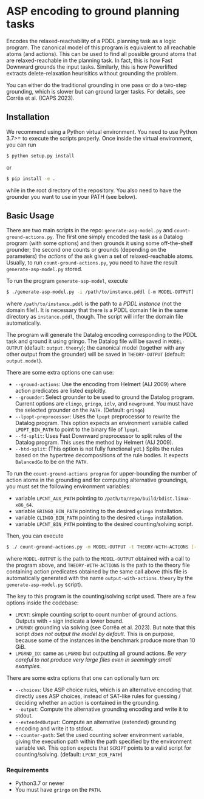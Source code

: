 # ASP encoding to ground planning tasks

Encodes the relaxed-reachability of a PDDL planning task as a logic program. The
canonical model of this program is equivalent to all reachable atoms (and
actions). This can be used to find all possible ground atoms that are
relaxed-reachable in the planning task. In fact, this is how Fast Downward
grounds the input tasks. Similarly, this is how Powerlifted extracts
delete-relaxation heurisitics without grounding the problem.

You can either do the traditional grounding in one pass or do a two-step
grounding, which is slower but can ground larger tasks. For details, see Corrêa et al. (ICAPS 2023).

## Installation

We recommend using a Python virtual environment. You need to use Python 3.7>= to execute the scripts properly.  Once inside the virtual
environment, you can run

```bash
$ python setup.py install
```

or

```bash
$ pip install -e .
```

while in the root directory of the repository. You also need to have the
grounder you want to use in your PATH (see below).

## Basic Usage

There are two main scripts in the repo: `generate-asp-model.py` and
`count-ground-actions.py`. The first one simply encoded the task as a Datalog
program (with some options) and then grounds it using some off-the-shelf
grounder; the second one counts or grounds (depending on the parameters) the
*actions* of the ask given a set of relaxed-reachable atoms. Usually, to run
`count-ground-actions.py`, you need to have the result `generate-asp-model.py`
stored.

To run the program `generate-asp-model`, execute

```bash
$ ./generate-asp-model.py -i /path/to/instance.pddl [-m MODEL-OUTPUT] [-t THEORY-OUTPUT]
```

where `/path/to/instance.pddl` is the path to a *PDDL instance* (not the domain
file!). It is necessary that there is a PDDL domain file in the same directory
as `instance.pddl`, though. The script will infer the domain file automatically.

The program will generate the Datalog encoding corresponding to the PDDL task
and ground it using gringo. The Datalog file will be saved in `MODEL-OUTPUT`
(default: `output.theory`); the canonical model (together with any other output
from the grounder) will be saved in `THEORY-OUTPUT` (default: `output.model`).

There are some extra options one can use:

- `--ground-actions`: Use the encoding from Helmert (AIJ 2009) where action
  predicates are listed explcitly.
- `--grounder`: Select grounder to be used to ground the Datalog
  program. Current options are `clingo`, `gringo`, `idlv`, and `newground`. You must
  have the selected grounder on the `PATH`. (Default: `gringo`)
- `--lpopt-preprocessor`: Uses the `lpopt` preprocessor to rewrite the Datalog
  program. This option expects an environment variable called `LPOPT_BIN_PATH`
  to point to the binary file of `lpopt`.
- `--fd-split`: Uses Fast Downward preprocessor to split rules of the Datalog
  program. This uses the method by Helmert (AIJ 2009).
- `--htd-split`: (This option is not fully functional yet.) Splits the rules
  based on the hypertree decompositions of the rule bodies. It expects
  `BalancedGo` to be on the `PATH`.


To run the `count-ground-actions program` for upper-bounding the number of
action atoms in the grounding and for computing alternative groundings, you
must set the following environment variables:

- variable `LPCNT_AUX_PATH` pointing to `/path/to/repo/build/bdist.linux-x86_64`.
- variable `GRINGO_BIN_PATH` pointing to the desired `gringo` installation.
- variable `CLINGO_BIN_PATH` pointing to the desired `clingo` installation.
- variable `LPCNT_BIN_PATH` pointing to the desired counting/solving script.

Then, you can execute

```bash
$ ./ count-ground-actions.py -m MODEL-OUTPUT -t THEORY-WITH-ACTIONS [--choices] [--output] [--extendedOutput] [--counter-path SCRIPT]'
```

where `MODEL-OUTPUT` is the path to the `MODEL-OUTPUT` obtained with a call to
the program above, and `THEORY-WITH-ACTIONS` is the path to the theory file
containing action predicates obtained by the same call above (this file is
automatically generated with the name `output-with-actions.theory` by the
`generate-asp-model.py` script).

The key to this program is the counting/solving script used. There are a few
options inside the codebase:
- `LPCNT`: simple counting script to count number of ground actions. Outputs
  with `+` sign indicate a lower bound.
- `LPGRND`: grounding via solving (see Corrêa et al. 2023). But note that this
  script *does not output the model by default*. This is on purpose, because
  some of the instances in the benchmark produce more than 10 GiB.
- `LPGRND_IO`: same as `LPGRND` but outputting all ground actions. *Be very
  careful to not produce very large files even in seemingly small examples.*


There are some extra options that one can optionally turn on:

- `--choices`: Use ASP choice rules, which is an alternative encoding that
  directly uses ASP choices, instead of SAT-like rules for guessing / deciding
  whether an action is contained in the grounding.
- `--output`: Compute the alternative grounding encoding and write it to stdout.
- `--extendedOutput`: Compute an alternative (extended) grounding encoding and
  write it to stdout.
- `--counter-path`: Set the used counting solver environment variable,
  giving the execution path within the path specified by the environment variable `VAR`.
   This option expects that `SCRIPT` points to a valid script for counting/solving. (default: `LPCNT_BIN_PATH`)


### Requirements

- Python3.7 or newer
- You must have `gringo` on the `PATH`.
